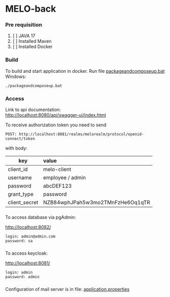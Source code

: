 # MELO-back

### Pre requisition

1. [ ] JAVA 17
2. [ ] Installed Maven
3. [ ] Installed Docker

### Build

To build and start application in docker. Run file [packageandcomposeup.bat](packageandcomposeup.bat)</br>
Windows:

```shell
./packageandcomposeup.bat
```

### Access

Link to api documentation:</br>
[http://localhost:8080/api/swagger-ui/index.html](http://localhost:8080/api/swagger-ui/index.html)

To receive authorization token you need to send

```http
POST: http://localhost:8081/realms/melorealm/protocol/openid-connect/token
```

with body:

| key           | value                            |
|---------------|:---------------------------------|
| client_id     | melo-client                      |
| username      | employee / admin                 |
| password      | abcDEF123                        |
| grant_type    | password                         |
| client_secret | NZB84wphJPah5w3mo2TMnFzHe6Oq1qTR | 

###

To access database via pgAdmin:

[http://localhost:8082/](http://localhost:8082/)

```properties
login: admin@admin.com
password: sa
```

###

To access keycloak:

[http://localhost:8081/](http://localhost:8081/)

```properties
login: admin
password: admin
```

###

Configuration of mail server is in file: [application.properties](src/main/resources/application.properties)